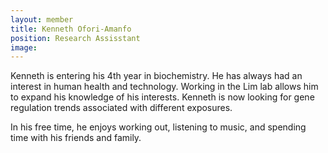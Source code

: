 ```yaml
---
layout: member
title: Kenneth Ofori-Amanfo
position: Research Assisstant
image: 
---
```


Kenneth is entering his 4th year in biochemistry. He has always had an interest in human health and technology. Working in the Lim lab allows him to expand his knowledge of his interests. Kenneth is now looking for gene regulation trends associated with different exposures.

In his free time, he enjoys working out, listening to music, and spending time with his friends and family.